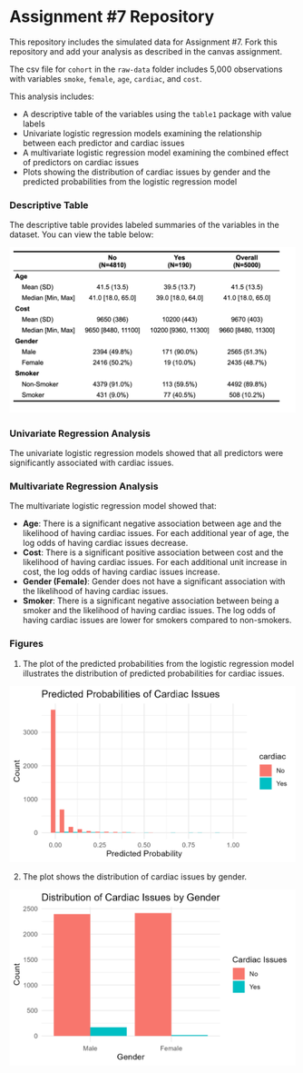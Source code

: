 # Assignment #7 Repository

This repository includes the simulated data for Assignment #7. Fork this repository and add your analysis as described in the canvas assignment.

The csv file for `cohort` in the `raw-data` folder includes 5,000 observations with variables `smoke`, `female`, `age`, `cardiac`, and `cost`.


This analysis includes:
- A descriptive table of the variables using the `table1` package with value labels
- Univariate logistic regression models examining the relationship between each predictor and cardiac issues
- A multivariate logistic regression model examining the combined effect of predictors on cardiac issues
- Plots showing the distribution of cardiac issues by gender and the predicted probabilities from the logistic regression model

### Descriptive Table
The descriptive table provides labeled summaries of the variables in the dataset. You can view the table below:

![Summary Table](summary_table.png)

### Univariate Regression Analysis
The univariate logistic regression models showed that all predictors were significantly associated with cardiac issues. 

### Multivariate Regression Analysis
The multivariate logistic regression model showed that:
- **Age**: There is a significant negative association between age and the likelihood of having cardiac issues. For each additional year of age, the log odds of having cardiac issues decrease.
- **Cost**: There is a significant positive association between cost and the likelihood of having cardiac issues. For each additional unit increase in cost, the log odds of having cardiac issues increase.
- **Gender (Female)**: Gender does not have a significant association with the likelihood of having cardiac issues.
- **Smoker**: There is a significant negative association between being a smoker and the likelihood of having cardiac issues. The log odds of having cardiac issues are lower for smokers compared to non-smokers.

### Figures
1. The plot of the predicted probabilities from the logistic regression model illustrates the distribution of predicted probabilities for cardiac issues.

![Predicted Probabilities Plot](predicted_probabilities_plot.png)

2. The plot shows the distribution of cardiac issues by gender.

![Gender and Cardiac Issues Plot](gender_cardiac_plot.png)